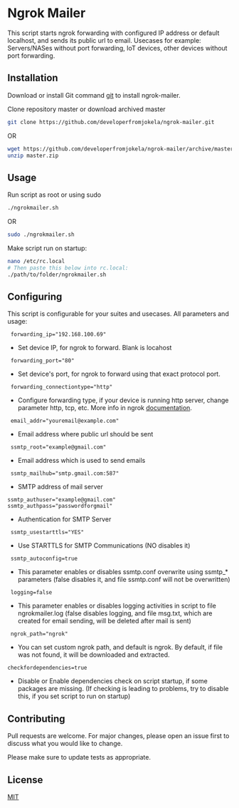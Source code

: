 # Ngrok Mailer


This script starts ngrok forwarding with configured IP address or default localhost, and sends its public url to email. Usecases for example: Servers/NASes without port forwarding, IoT devices, other devices without port forwarding.

## Installation

Download or install Git command [git](https://git-scm.com/downloads) to install ngrok-mailer.

Clone repository master or download archived master

```bash
git clone https://github.com/developerfromjokela/ngrok-mailer.git
```
OR

```bash
wget https://github.com/developerfromjokela/ngrok-mailer/archive/master.zip
unzip master.zip
```
## Usage
Run script as root or using sudo
```bash
./ngrokmailer.sh
```
OR
```bash
sudo ./ngrokmailer.sh
```
Make script run on startup:
```bash
nano /etc/rc.local
# Then paste this below into rc.local:
./path/to/folder/ngrokmailer.sh
```

## Configuring
This script is configurable for your suites and usecases.
All parameters and usage:

``` forwarding_ip="192.168.100.69"``` 
- Set device IP, for ngrok to forward. Blank is locahost

``` forwarding_port="80"``` 
- Set device's port, for ngrok to forward using that exact protocol port.

``` forwarding_connectiontype="http"``` 
- Configure forwarding type, if your device is running http server, change parameter http, tcp, etc. More info in ngrok [documentation](https://ngrok.com/docs#websockets).

``` email_addr="youremail@example.com"``` 
- Email address where public url should be sent


``` ssmtp_root="example@gmail.com"``` 
- Email address which is used to send emails

``` ssmtp_mailhub="smtp.gmail.com:587"``` 
- SMTP address of mail server

```
ssmtp_authuser="example@gmail.com"
ssmtp_authpass="passwordforgmail" 
``` 
- Authentication for SMTP Server

``` ssmtp_usestarttls="YES"``` 
- Use STARTTLS for SMTP Communications (NO disables it)

``` ssmtp_autoconfig=true``` 
- This parameter enables or disables ssmtp.conf overwrite using ssmtp_* parameters (false disables it, and file ssmtp.conf will not be overwritten)


``` logging=false``` 
- This parameter enables or disables logging activities in script to file ngrokmailer.log (false disables logging, and file msg.txt, which are created for email sending, will be deleted after mail is sent)

``` ngrok_path="ngrok"``` 
- You can set custom ngrok path, and default is ngrok. By default, if file was not found, it will be downloaded and extracted.

```checkfordependencies=true``` 
- Disable or Enable dependencies check on script startup, if some packages are missing. (If checking is leading to problems, try to disable this, if you set script to run on startup)


## Contributing
Pull requests are welcome. For major changes, please open an issue first to discuss what you would like to change.

Please make sure to update tests as appropriate.

## License
[MIT](https://choosealicense.com/licenses/mit/)
